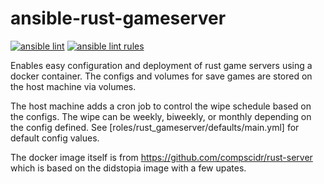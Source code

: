# ansible-rust-gameserver
[![ansible lint](https://github.com/compscidr/ansible-rust-gameserver/actions/workflows/check.yml/badge.svg)](https://github.com/compscidr/ansible-rust-gameserver/actions/workflows/check.yml)
[![ansible lint rules](https://img.shields.io/badge/Ansible--lint-rules%20table-blue.svg)](https://ansible.readthedocs.io/projects/lint/rules/)

Enables easy configuration and deployment of rust game servers using
a docker container. The configs and volumes for save games are stored
on the host machine via volumes.

The host machine adds a cron job to control the wipe schedule based
on the configs. The wipe can be weekly, biweekly, or monthly depending
on the config defined. See [roles/rust_gameserver/defaults/main.yml]
for default config values.

The docker image itself is from https://github.com/compscidr/rust-server
which is based on the didstopia image with a few upates.